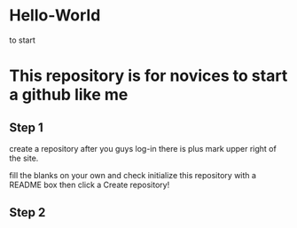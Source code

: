 # Hello-World
to start

# This repository is for novices to start a github like me

## Step 1 
create a repository 
after you guys log-in there is plus mark upper right of the site.

fill the blanks on your own and check initialize this repository with a README box
then click a Create repository!

## Step 2
